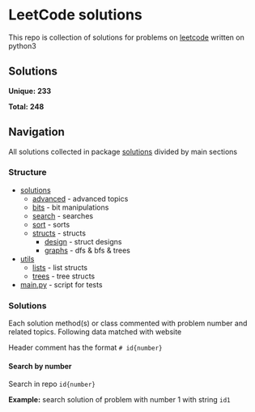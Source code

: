 # LeetCode solutions

This repo is collection of solutions for problems on [leetcode] written on python3

## Solutions

**Unique:** **233**

**Total:** **248**

## Navigation

All solutions collected in package [solutions](solutions) divided by main sections

### Structure

* [solutions](solutions)
    * [advanced](solutions/advanced) - advanced topics
    * [bits](solutions/bits) - bit manipulations
    * [search](solutions/search) - searches
    * [sort](solutions/sort) - sorts
    * [structs](solutions/structs) - structs
        * [design](solutions/structs/design) - struct designs
        * [graphs](solutions/structs/graphs) - dfs & bfs & trees
* [utils](utils)
    * [lists](utils/lists.py) - list structs
    * [trees](utils/trees.py) - tree structs
* [main.py](main.py) - script for tests

### Solutions

Each solution method(s) or class commented with problem number and related topics. 
Following data matched with website

Header comment has the format `# id{number}`

#### Search by number

Search in repo `id{number}`

**Example:** search solution of problem with number 1 with string `id1`

[leetcode]: https://leetcode.com/problemset/all/
